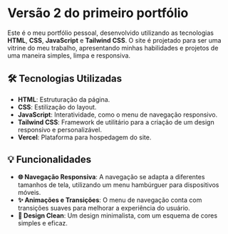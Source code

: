 # Versão 2 do primeiro portfólio 

Este é o meu portfólio pessoal, desenvolvido utilizando as tecnologias **HTML**, **CSS**, **JavaScript** e **Tailwind CSS**. O site é projetado para ser uma vitrine do meu trabalho, apresentando minhas habilidades e projetos de uma maneira simples, limpa e responsiva.

## 🛠️ Tecnologias Utilizadas

- **HTML**: Estruturação da página.
- **CSS**: Estilização do layout.
- **JavaScript**: Interatividade, como o menu de navegação responsivo.
- **Tailwind CSS**: Framework de utilitário para a criação de um design responsivo e personalizável.
- **Vercel**: Plataforma para hospedagem do site.

## 💡 Funcionalidades

- **🌐 Navegação Responsiva**: A navegação se adapta a diferentes tamanhos de tela, utilizando um menu hambúrguer para dispositivos móveis.
- **✨ Animações e Transições**: O menu de navegação conta com transições suaves para melhorar a experiência do usuário.
- **🎨 Design Clean**: Um design minimalista, com um esquema de cores simples e eficaz.
